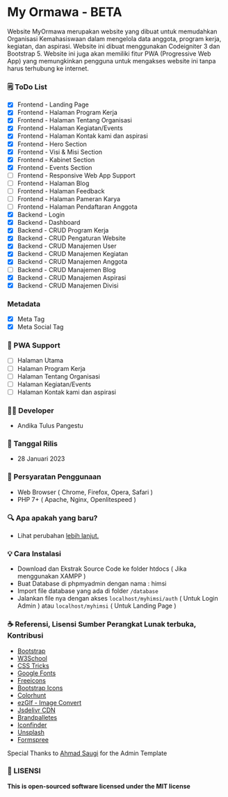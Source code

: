 # My Ormawa - BETA

Website MyOrmawa merupakan website yang dibuat untuk memudahkan Organisasi Kemahasiswaan dalam mengelola data anggota, program kerja, kegiatan, dan aspirasi. Website ini dibuat menggunakan Codeigniter 3 dan Bootstrap 5. Website ini juga akan memiliki fitur PWA (Progressive Web App) yang memungkinkan pengguna untuk mengakses website ini tanpa harus terhubung ke internet.

### 🗒 ToDo List
- [X] Frontend - Landing Page
- [X] Frontend - Halaman Program Kerja
- [X] Frontend - Halaman Tentang Organisasi
- [X] Frontend - Halaman Kegiatan/Events
- [X] Frontend - Halaman Kontak kami dan aspirasi
- [x] Frontend - Hero Section
- [x] Frontend - Visi & Misi Section
- [x] Frontend - Kabinet Section
- [x] Frontend - Events Section
- [ ] Frontend - Responsive Web App Support
- [ ] Frontend - Halaman Blog
- [ ] Frontend - Halaman Feedback
- [ ] Frontend - Halaman Pameran Karya
- [ ] Frontend - Halaman Pendaftaran Anggota
- [x] Backend - Login
- [x] Backend - Dashboard
- [x] Backend - CRUD Program Kerja
- [x] Backend - CRUD Pengaturan Website
- [x] Backend - CRUD Manajemen User
- [x] Backend - CRUD Manajemen Kegiatan
- [x] Backend - CRUD Manajemen Anggota
- [ ] Backend - CRUD Manajemen Blog
- [x] Backend - CRUD Manajemen Aspirasi
- [x] Backend - CRUD Manajemen Divisi

### Metadata
- [x] Meta Tag
- [x] Meta Social Tag

### 📱 PWA Support
- [ ] Halaman Utama
- [ ] Halaman Program Kerja
- [ ] Halaman Tentang Organisasi
- [ ] Halaman Kegiatan/Events
- [ ] Halaman Kontak kami dan aspirasi

### 👨‍💻 Developer
- Andika Tulus Pangestu

### 📆 Tanggal Rilis

- 28 Januari 2023

### 📝 Persyaratan Penggunaan

- Web Browser ( Chrome, Firefox, Opera, Safari )
- PHP 7+ ( Apache, Nginx, Openlitespeed )

### 🔍 Apa apakah yang baru?

- Lihat perubahan [lebih lanjut.](../main/changelogs.md)

### 💡 Cara Instalasi
- Download dan Ekstrak Source Code ke folder htdocs ( Jika menggunakan XAMPP )
- Buat Database di phpmyadmin dengan nama : himsi
- Import file database yang ada di folder ```/database```
- Jalankan file nya dengan akses ```localhost/myhimsi/auth``` ( Untuk Login Admin ) atau ```localhost/myhimsi``` ( Untuk Landing Page )

### ☕ Referensi, Lisensi Sumber Perangkat Lunak terbuka, Kontribusi

- [Bootstrap](https://getbootstrap.com/)
- [W3School](https://w3school.com)
- [CSS Tricks](https://csstricks.com)
- [Google Fonts](https://fonts.google.com)
- [Freeicons](https://freeicons.io/icon-list/iconly-essential-icons)
- [Bootstrap Icons](https://icons.getbootstrap.com/)
- [Colorhunt](https://colorhunt.co/)
- [ezGIf - Image Convert](https://ezgif.com/png-to-webp/)
- [Jsdelivr CDN](www.jsdelivr.com)
- [Brandpalletes](https://brandpalettes.com)
- [Iconfinder](https://www.iconfinder.com/iconsets/education-759)
- [Unsplash](https://unsplash.com/)
- [Formspree](https://formspree.io)

Special Thanks to [Ahmad Saugi](https://github.com/zuramai/mazer) for the Admin Template

### 📜 LISENSI

**This is open-sourced software licensed under the MIT license**
